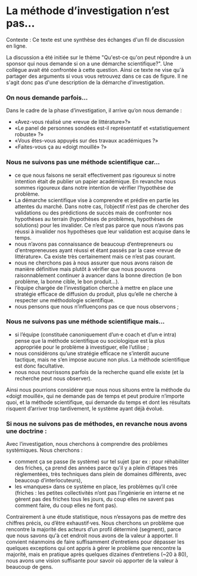 # La méthode d’investigation n’est pas…

Contexte : Ce texte est une synthèse des échanges d'un fil de discussion en ligne. 

La discussion a été initiée sur le thème "Qu'est-ce qu'on peut répondre à un sponsor qui nous demande si on a une démarche scientifique?". Une collègue avait été confrontée à cette question. Ainsi ce texte ne vise qu'à partager des arguments si vous vous retrouvez dans ce cas de figure. Il ne s'agit donc pas d'une description de la démarche d'investigation.

### On nous demande parfois…

Dans le cadre de la phase d’investigation, il arrive qu’on nous demande :

* «Avez-vous réalisé une «revue de littérature»?»
* «Le panel de personnes sondées est-il représentatif et «statistiquement robuste» ?»
* «Vous êtes-vous appuyés sur des travaux académiques ?»
* «Faites-vous ça au «doigt mouillé» ?»

### Nous ne suivons pas une méthode scientifique car…

* ce que nous faisons ne serait effectivement pas rigoureux si notre intention était de publier un papier académique. En revanche nous sommes rigoureux dans notre intention de vérifier l’hypothèse de problème.
* La démarche scientifique vise à comprendre et prédire en partie les attentes du marché. Dans notre cas, l’objectif n’est pas de chercher des validations ou des prédictions de succès mais de confronter nos hypothèses au terrain \(hypothèses de problèmes, hypothèses de solutions\) pour les invalider. Ce n’est pas parce que nous n’avons pas réussi à invalider nos hypothèses que leur validation est acquise dans le temps.
* nous n’avons pas connaissance de beaucoup d’entrepreneurs ou d'entrepreneuses ayant réussi et étant passés par la case «revue de littérature». Ca existe très certainement mais ce n’est pas courant.
* nous ne cherchons pas à nous assurer que nous avons raison de manière définitive mais plutôt à vérifier que nous pouvons raisonnablement continuer à avancer dans la bonne direction \(le bon problème, la bonne cible, le bon produit…\).
* l’équipe chargée de l’investigation cherche à mettre en place une stratégie efficace de diffusion du produit, plus qu’elle ne cherche à respecter une méthodologie scientifique.
* nous pensons que nous n’influençons pas ce que nous observons ;

### Nous ne suivons pas une méthode scientifique mais…

* si l’équipe \(constituée canoniquement d’un·e coach et d’un·e intra\) pense que la méthode scientifique ou sociologique est la plus appropriée pour le problème à investiguer, elle l’utilise ;
* nous considérons qu’une stratégie efficace ne s’interdit aucune tactique, mais ne s’en impose aucune non plus. La méthode scientifique est donc facultative.
* nous nous nourrissons parfois de la recherche quand elle existe \(et la recherche peut nous observer\).

Ainsi nous pourrions considérer que nous nous situons entre la méthode du «doigt mouillé», qui ne demande pas de temps et peut produire n’importe quoi, et la méthode scientifique, qui demande du temps et dont les résultats risquent d’arriver trop tardivement, le système ayant déjà évolué.

### Si nous ne suivons pas de méthodes, en revanche nous avons une doctrine :

Avec l’investigation, nous cherchons à comprendre des problèmes systémiques. Nous cherchons :

* comment ça se passe \(le système\) sur tel sujet \(par ex : pour réhabiliter des friches, ça prend des années parce qu'il y a plein d’étapes très règlementées, très techniques dans plein de domaines différents, avec beaucoup d’interlocuteurs\),
* les «manques» dans ce système en place, les problèmes qu’il crée \(friches : les petites collectivités n’ont pas l’ingénierie en interne et ne gèrent pas des friches tous les jours, du coup elles ne savent pas comment faire, du coup elles ne font pas\).

Contrairement à une étude statistique, nous n’essayons pas de mettre des chiffres précis, ou d’être exhaustif·ves. Nous cherchons un problème que rencontre la majorité des acteurs d’un profil déterminé \(segment\), parce que nous savons qu'à cet endroit nous avons de la valeur à apporter. Il convient néanmoins de faire suffisamment d’entretiens pour dépasser les quelques exceptions qui ont appris à gérer le problème que rencontre la majorité, mais en pratique après quelques dizaines d’entretiens \(~20 à 80\), nous avons une vision suffisante pour savoir où apporter de la valeur à beaucoup de gens.

